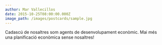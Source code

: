 ```yaml
---
author: Mar Vallecillos
date: 2015-10-25T08:00:00.000Z
image_path: /images/postcards/sample.jpg
---
```


Cadasc&uacute; de nosaltres som agents de desenvolupament econ&ograve;mic. Mai m&eacute;s una planificaci&oacute; econ&ograve;mica sense nosaltres!